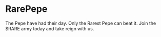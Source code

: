 # RarePepe

The Pepe have had their day. Only the Rarest Pepe can beat it. Join the $RARE army today and take reign with us.
